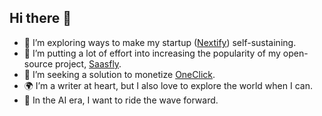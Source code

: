 ## Hi there 👋

- 🤔 I’m exploring ways to make my startup ([Nextify](https://nextify.ltd/)) self-sustaining.
- 🚀 I’m putting a lot of effort into increasing the popularity of my open-source project, [Saasfly](https://github.com/saasfly/saasfly).
- 🔭 I’m seeking a solution to monetize [OneClick](https://oneclick.sh/).
- 🌍 I’m a writer at heart, but I also love to explore the world when I can.
- 🌊 In the AI era, I want to ride the wave forward.
